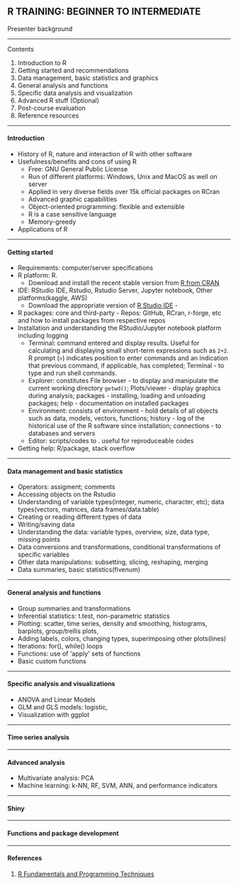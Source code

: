 R TRAINING: BEGINNER TO INTERMEDIATE
---
Presenter background

----
Contents
1. Introduction to R
2. Getting started and recommendations
3. Data management, basic statistics and graphics
4. General analysis and functions
5. Specific data analysis and visualization
6. Advanced R stuff (Optional)
7. Post-course evaluation
8. Reference resources
---

#### Introduction
- History of R, nature and interaction of R with other software
- Usefulness/benefits and cons of using R
	- Free: GNU General Public License
	- Run of different platforms: Windows, Unix and MacOS as well on server
	- Applied in very diverse fields over 15k official packages on RCran
	- Advanced graphic capabilities
	- Object-oriented programming: flexible and extensible
	- R is a case sensitive language
	- Memory-greedy
- Applications of R
---

#### Getting started 
- Requirements: computer/server specifications
- R platform: R. 
	- Download and install the recent stable version from [R from CRAN](http://cran.r-project.org/)
- IDE: RStudio IDE, Rstudio, Rstudio Server, Jupyter notebook, Other platforms(kaggle, AWS)
	- Download the appropriate version of [R Studio IDE](http://www.rstudio.com/ide/download/) -
- R packages: core and third-party - Repos: GitHub, RCran, r-forge, etc and how to install packages from respective repos
- Installation and understanding the RStudio/Jupyter notebook platform including logging
	- Terminal: command entered and display results.  Useful for calculating and displaying small short-term expressions such as `2+2`. R prompt (`>`) indicates position to enter commands and an indication that previous command, if applicable, has completed; Terminal - to type and run shell commands.
	- Explorer: constitutes File browser - to display and manipulate the current working directory `getwd()`; Plots/viewer - display graphics during analysis; packages - installing, loading and unloading packages; help - documentation on installed packages
	- Environment: consists of environment - hold details of all objects such as data, models, vectors, functions; history - log of the historical use of the R software since installation; connections - to databases and servers
	- Editor: scripts/codes to . useful for reproduceable codes
- Getting help: R/package, stack overflow
---

#### Data management and basic statistics
- Operators: assigment; comments
- Accessing objects on the Rstudio
- Understanding of variable types(integer, numeric, character, etc); data types(vectors, matrices, data frames/data.table)
- Creating or reading different types of data
- Writing/saving data
- Understanding the data: variable types, overview, size, data type, missing points
- Data conversions and transformations, conditional transformations of specific variables
- Other data manipulations: subsetting, slicing, reshaping, merging
- Data summaries, basic statistics(fivenum)
---

#### General analysis and functions
- Group summaries and transformations
- Inferential statistics: t.test, non-parametric statistics
- Plotting: scatter, time series, density and smoothing, histograms, barplots, group/trellis plots,
- Adding labels, colors, changing types, superimposing other plots(lines)
- Iterations: for(), while() loops
- Functions: use of 'apply' sets of functions
- Basic custom functions
---

#### Specific analysis and visualizations
- ANOVA and Linear Models
- GLM and GLS models: logistic, 
- Visualization with ggplot
---

#### Time series analysis
---

#### Advanced analysis
- Multivariate analysis: PCA
- Machine learning: k-NN, RF, SVM, ANN, and performance indicators
---

#### Shiny 
---

#### Functions and package development
---



#### References
1. [R Fundamentals and Programming Techniques](https://faculty.washington.edu/tlumley/Rcourse/R-fundamentals.pdf)
